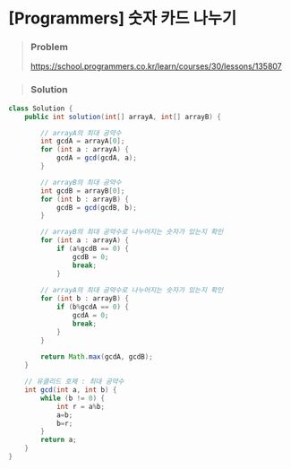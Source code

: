 # [Programmers] 숫자 카드 나누기

> ### Problem
>
> https://school.programmers.co.kr/learn/courses/30/lessons/135807



> ### Solution

```java
class Solution {
    public int solution(int[] arrayA, int[] arrayB) {

		// arrayA의 최대 공약수
		int gcdA = arrayA[0];
		for (int a : arrayA) {
			gcdA = gcd(gcdA, a);
		}

		// arrayB의 최대 공약수
		int gcdB = arrayB[0];
		for (int b : arrayB) {
			gcdB = gcd(gcdB, b);
		}

		// arrayB의 최대 공약수로 나누어지는 숫자가 있는지 확인
		for (int a : arrayA) {
			if (a%gcdB == 0) {
				gcdB = 0;
				break;
			}
		
		// arrayA의 최대 공약수로 나누어지는 숫자가 있는지 확인
		for (int b : arrayB) {
			if (b%gcdA == 0) {
				gcdA = 0;
				break;
			}
		}
		
		return Math.max(gcdA, gcdB);
	}

	// 유클리드 호제 : 최대 공약수
	int gcd(int a, int b) {
		while (b != 0) {
			int r = a%b;
			a=b;
			b=r;
		}
		return a;
	}
}
```
